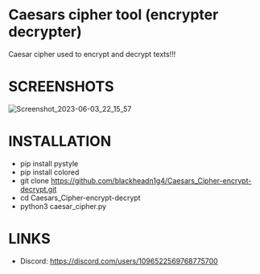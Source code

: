 # Caesars cipher tool (encrypter decrypter)
Caesar cipher used to encrypt and decrypt texts!!!

# SCREENSHOTS
![Screenshot_2023-06-03_22_15_57](https://github.com/blackheadn1g4/Caesars_Cipher-encrypt-decrypt/assets/106983176/8fdbe452-cb23-4cae-84f5-779168eeed6a)

# INSTALLATION
* pip install pystyle
* pip install colored
* git clone https://github.com/blackheadn1g4/Caesars_Cipher-encrypt-decrypt.git
* cd Caesars_Cipher-encrypt-decrypt
* python3 caesar_cipher.py

# LINKS
* Discord: https://discord.com/users/1096522569768775700
